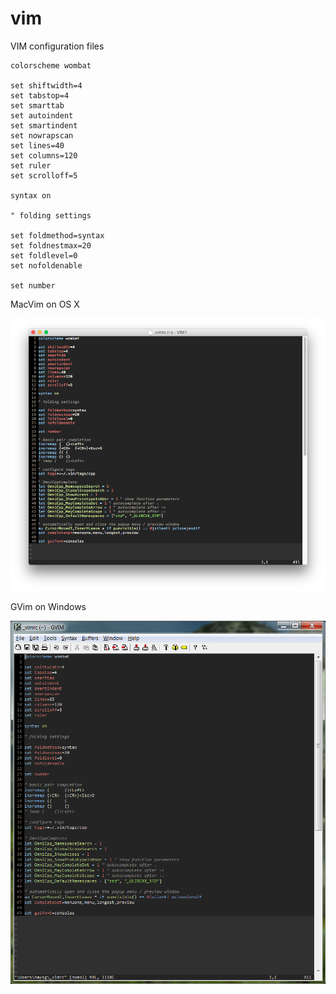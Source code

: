 # vim
VIM configuration files

```viml
colorscheme wombat

set shiftwidth=4
set tabstop=4
set smarttab
set autoindent
set smartindent
set nowrapscan
set lines=40
set columns=120
set ruler
set scrolloff=5

syntax on

" folding settings

set foldmethod=syntax
set foldnestmax=20
set foldlevel=0
set nofoldenable

set number
```

MacVim on OS X 

![](https://github.com/gkhays/vim/blob/master/images/MacVim.png)

GVim on Windows

![](https://github.com/gkhays/vim/blob/master/images/GVim%20ScreenShot.png)
